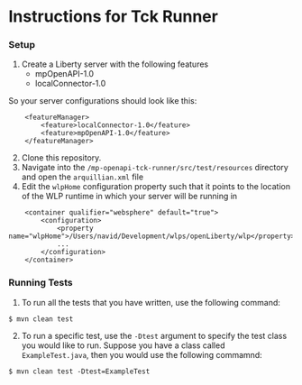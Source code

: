 # Instructions for Tck Runner


### Setup 
1. Create a Liberty server with the following features
    - mpOpenAPI-1.0
    - localConnector-1.0

So your server configurations should look like this:
```
    <featureManager>
    	<feature>localConnector-1.0</feature>
		<feature>mpOpenAPI-1.0</feature>
	</featureManager>
```

2. Clone this repository.
3. Navigate into the ``/mp-openapi-tck-runner/src/test/resources`` directory and open the ``arquillian.xml`` file 
4. Edit the ``wlpHome`` configuration property such that it points to the location of the WLP runtime in which your server will be running in 

```
    <container qualifier="websphere" default="true">
        <configuration>
            <property name="wlpHome">/Users/navid/Development/wlps/openLiberty/wlp</property>
            ...
        </configuration>
    </container>
```

### Running Tests

1. To run all the tests that you have written, use the following command:
```
$ mvn clean test
```
2. To run a specific test, use the ``-Dtest`` argument to specify the test class you would like to run. Suppose you have a class called ``ExampleTest.java``, then you would use the following commamnd:
```
$ mvn clean test -Dtest=ExampleTest
```